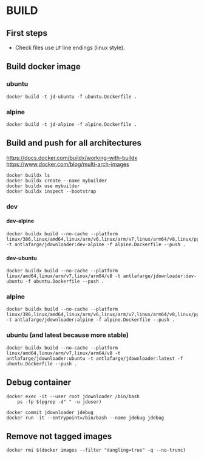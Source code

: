 # BUILD

## First steps

- Check files use `LF` line endings (linux style).  

## Build docker image

### ubuntu

    docker build -t jd-ubuntu -f ubuntu.Dockerfile .

### alpine

    docker build -t jd-alpine -f alpine.Dockerfile .

## Build and push for all architectures

https://docs.docker.com/buildx/working-with-buildx  
https://www.docker.com/blog/multi-arch-images  

    docker buildx ls
    docker buildx create --name mybuilder
    docker buildx use mybuilder
    docker buildx inspect --bootstrap

### dev

#### dev-alpine

    docker buildx build --no-cache --platform linux/386,linux/amd64,linux/arm/v6,linux/arm/v7,linux/arm64/v8,linux/ppc64le,linux/s390x -t antlafarge/jdownloader:dev-alpine -f alpine.Dockerfile --push .

#### dev-ubuntu

    docker buildx build --no-cache --platform linux/amd64,linux/arm/v7,linux/arm64/v8 -t antlafarge/jdownloader:dev-ubuntu -f ubuntu.Dockerfile --push .

### alpine

    docker buildx build --no-cache --platform linux/386,linux/amd64,linux/arm/v6,linux/arm/v7,linux/arm64/v8,linux/ppc64le,linux/s390x -t antlafarge/jdownloader:alpine -f alpine.Dockerfile --push .

### ubuntu (and latest because more stable)

    docker buildx build --no-cache --platform linux/amd64,linux/arm/v7,linux/arm64/v8 -t antlafarge/jdownloader:ubuntu -t antlafarge/jdownloader:latest -f ubuntu.Dockerfile --push .

## Debug container

    docker exec -it --user root jdownloader /bin/bash
        ps -fp $(pgrep -d" " -u jduser)

    docker commit jdownloader jdebug
    docker run -it --entrypoint=/bin/bash --name jdebug jdebug

## Remove not tagged images

    docker rmi $(docker images --filter "dangling=true" -q --no-trunc)
